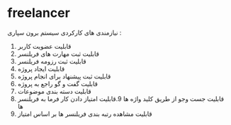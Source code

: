 # freelancer


نیازمندی های کارکردی سیستم برون سپاری :
1. قابلیت عضویت کاربر 
2. قابلیت ثبت مهارت های فریلنسر 
3. قابلیت ثبت رزومه فریلنسر
4. قابلیت ایجاد پروژه 
5. قابلیت ثبت پیشنهاد برای انجام پروژه
6. قابلیت گفت و گو راجع به پروژه
7. قابلیت دسته بندی موضوعات
8. قابلیت جست وجو از طریق کلید واژه ها
9.قابلیت امتیاز دادن کار فرما به فریلنسر ها
10. قابلیت مشاهده رتبه بندی فریلنسر ها بر اساس امتیاز
